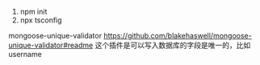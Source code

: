1. npm init
2. npx tsconfig



mongoose-unique-validator  https://github.com/blakehaswell/mongoose-unique-validator#readme  这个插件是可以写入数据库的字段是唯一的，比如username